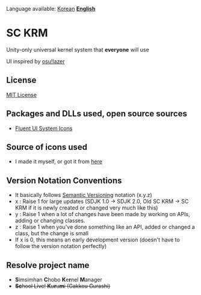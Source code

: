 Language available: [Korean](README.md) [**English**](README-EN.md)

# SC KRM
Unity-only universal kernel system that **everyone** will use

UI inspired by [osu!lazer](https://github.com/ppy/osu)

## License
[MIT License](https://opensource.org/licenses/MIT)

## Packages and DLLs used, open source sources
- [Fluent UI System Icons](https://github.com/microsoft/fluentui-system-icons)

## Source of icons used
- I made it myself, or got it from [here](https://github.com/microsoft/fluentui-system-icons)

## Version Notation Conventions
- It basically follows [Semantic Versioning](https://semver.org/) notation (x.y.z)
- x : Raise 1 for large updates (SDJK 1.0 -> SDJK 2.0, Old SC KRM -> SC KRM if it is newly created or changed very much like this)
- y : Raise 1 when a lot of changes have been made by working on APIs, adding or changing classes.
- z : Raise 1 when you've done something like an API, added or changed a class, but the change is small
- If x is 0, this means an early development version (doesn't have to follow the version notation perfectly)

## Resolve project name
* **S**imsimhan **C**hobo **K**e**r**nel **M**anager
* ~~**Sc**hool Live! **K**u**r**u**m**i (Gakkou Gurashi)~~
